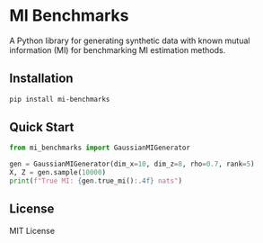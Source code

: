 # MI Benchmarks

A Python library for generating synthetic data with known mutual information (MI) for benchmarking MI estimation methods.

## Installation
```bash
pip install mi-benchmarks
```

## Quick Start
```python
from mi_benchmarks import GaussianMIGenerator

gen = GaussianMIGenerator(dim_x=10, dim_z=8, rho=0.7, rank=5)
X, Z = gen.sample(10000)
print(f"True MI: {gen.true_mi():.4f} nats")
```

## License

MIT License
